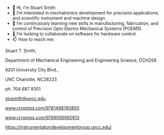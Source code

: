 - 👋 Hi, I’m Stuart Smith
- 👀 I’m interested in mechatronics development for precision applications, and scientific instrument and machine design.
- 🌱 I’m continuously learning new skills in manufacturing, fabrication, and control of Precision Opto Electro Mechanical Systems (POEMS)
- 💞️ I’m looking to collaborate on software for hardware control.
- 📫 How to reach me; 

Stuart T. Smith,

Department of Mechanical Engineering and Engineering Science, DCH258

9201 University City Blvd.,

UNC Charlotte, NC28223

ph. 704 687 8351

stusmith@uncc.edu

www.crcpress.com/9781498760850

www.crcpress.com/9789056992613

https://instrumentationdevelopmentgroup.uncc.edu/ 

<!---
stusbooks/stusbooks is a ✨ special ✨ repository because its `README.md` (this file) appears on your GitHub profile.
You can click the Preview link to take a look at your changes.
--->

